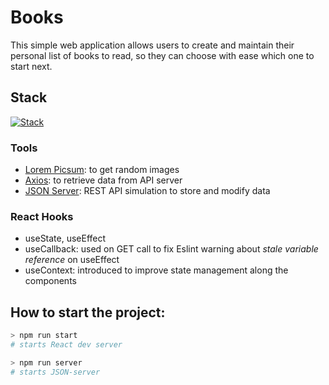 # Books 
This simple web application allows users to create and maintain their personal list of books to read, so they can choose with ease which one to start next.

## Stack

[![Stack](https://skillicons.dev/icons?i=react,javascript,css,git)](https://skillicons.dev)

### Tools

- [Lorem Picsum](https://picsum.photos/): to get random images
- [Axios](https://axios-http.com/): to retrieve data from API server
- [JSON Server](https://www.npmjs.com/package/json-server): REST API simulation to store and modify data

### React Hooks

- useState, useEffect
- useCallback: used on GET call to fix Eslint warning about _stale variable reference_ on useEffect
- useContext: introduced to improve state management along the components

## How to start the project: 

```bash
> npm run start
# starts React dev server

> npm run server
# starts JSON-server
```
  
